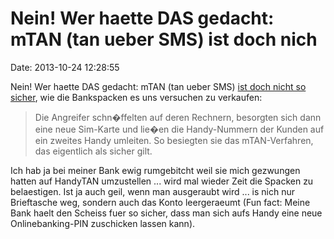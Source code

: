 Nein! Wer haette DAS gedacht: mTAN (tan ueber SMS) ist doch nich
================================================================

Date: 2013-10-24 12:28:55

Nein! Wer haette DAS gedacht: mTAN (tan ueber SMS) [ist doch nicht so
sicher](http://www.spiegel.de/netzwelt/web/mtan-verfahren-neue-betrugsserie-beim-onlinebanking-nach-a-929671.html),
wie die Bankspacken es uns versuchen zu verkaufen:

> Die Angreifer schn�ffelten auf deren Rechnern, besorgten sich dann
> eine neue Sim-Karte und lie�en die Handy-Nummern der Kunden auf ein
> zweites Handy umleiten. So besiegten sie das mTAN-Verfahren, das
> eigentlich als sicher gilt.

Ich hab ja bei meiner Bank ewig rumgebitcht weil sie mich gezwungen
hatten auf HandyTAN umzustellen \... wird mal wieder Zeit die Spacken zu
belaestigen. Ist ja auch geil, wenn man ausgeraubt wird \... is nich nur
Brieftasche weg, sondern auch das Konto leergeraeumt (Fun fact: Meine
Bank haelt den Scheiss fuer so sicher, dass man sich aufs Handy eine
neue Onlinebanking-PIN zuschicken lassen kann).
